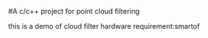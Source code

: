 #A c/c++ project for point cloud filtering

this is a demo of cloud filter
hardware requirement:smartof
